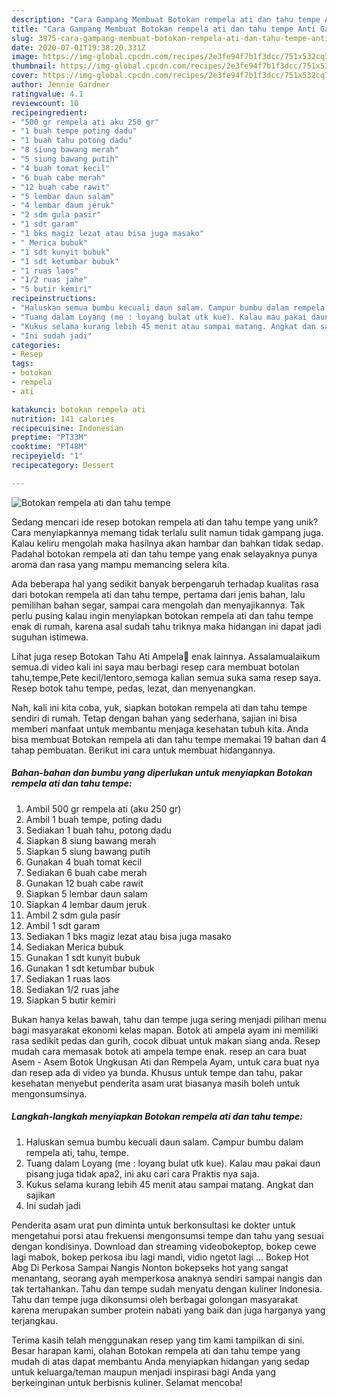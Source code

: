 ```yaml
---
description: "Cara Gampang Membuat Botokan rempela ati dan tahu tempe Anti Gagal"
title: "Cara Gampang Membuat Botokan rempela ati dan tahu tempe Anti Gagal"
slug: 3975-cara-gampang-membuat-botokan-rempela-ati-dan-tahu-tempe-anti-gagal
date: 2020-07-01T19:38:20.331Z
image: https://img-global.cpcdn.com/recipes/2e3fe94f7b1f3dcc/751x532cq70/botokan-rempela-ati-dan-tahu-tempe-foto-resep-utama.jpg
thumbnail: https://img-global.cpcdn.com/recipes/2e3fe94f7b1f3dcc/751x532cq70/botokan-rempela-ati-dan-tahu-tempe-foto-resep-utama.jpg
cover: https://img-global.cpcdn.com/recipes/2e3fe94f7b1f3dcc/751x532cq70/botokan-rempela-ati-dan-tahu-tempe-foto-resep-utama.jpg
author: Jennie Gardner
ratingvalue: 4.1
reviewcount: 10
recipeingredient:
- "500 gr rempela ati aku 250 gr"
- "1 buah tempe poting dadu"
- "1 buah tahu potong dadu"
- "8 siung bawang merah"
- "5 siung bawang putih"
- "4 buah tomat kecil"
- "6 buah cabe merah"
- "12 buah cabe rawit"
- "5 lembar daun salam"
- "4 lembar daum jeruk"
- "2 sdm gula pasir"
- "1 sdt garam"
- "1 bks magiz lezat atau bisa juga masako"
- " Merica bubuk"
- "1 sdt kunyit bubuk"
- "1 sdt ketumbar bubuk"
- "1 ruas laos"
- "1/2 ruas jahe"
- "5 butir kemiri"
recipeinstructions:
- "Haluskan semua bumbu kecuali daun salam. Campur bumbu dalam rempela ati, tahu, tempe."
- "Tuang dalam Loyang (me : loyang bulat utk kue). Kalau mau pakai daun pisang juga tidak apa2, ini aku cari cara Praktis nya saja."
- "Kukus selama kurang lebih 45 menit atau sampai matang. Angkat dan sajikan"
- "Ini sudah jadi"
categories:
- Resep
tags:
- botokan
- rempela
- ati

katakunci: botokan rempela ati 
nutrition: 141 calories
recipecuisine: Indonesian
preptime: "PT33M"
cooktime: "PT48M"
recipeyield: "1"
recipecategory: Dessert

---
```



![Botokan rempela ati dan tahu tempe](https://img-global.cpcdn.com/recipes/2e3fe94f7b1f3dcc/751x532cq70/botokan-rempela-ati-dan-tahu-tempe-foto-resep-utama.jpg)

Sedang mencari ide resep botokan rempela ati dan tahu tempe yang unik? Cara menyiapkannya memang tidak terlalu sulit namun tidak gampang juga. Kalau keliru mengolah maka hasilnya akan hambar dan bahkan tidak sedap. Padahal botokan rempela ati dan tahu tempe yang enak selayaknya punya aroma dan rasa yang mampu memancing selera kita.

Ada beberapa hal yang sedikit banyak berpengaruh terhadap kualitas rasa dari botokan rempela ati dan tahu tempe, pertama dari jenis bahan, lalu pemilihan bahan segar, sampai cara mengolah dan menyajikannya. Tak perlu pusing kalau ingin menyiapkan botokan rempela ati dan tahu tempe enak di rumah, karena asal sudah tahu triknya maka hidangan ini dapat jadi suguhan istimewa.

Lihat juga resep Botokan Tahu Ati Ampela🐓 enak lainnya. Assalamualaikum semua.di video kali ini saya mau berbagi resep cara membuat botolan tahu,tempe,Pete kecil/lentoro,semoga kalian semua suka sama resep saya. Resep botok tahu tempe, pedas, lezat, dan menyenangkan.


Nah, kali ini kita coba, yuk, siapkan botokan rempela ati dan tahu tempe sendiri di rumah. Tetap dengan bahan yang sederhana, sajian ini bisa memberi manfaat untuk membantu menjaga kesehatan tubuh kita. Anda bisa membuat Botokan rempela ati dan tahu tempe memakai 19 bahan dan 4 tahap pembuatan. Berikut ini cara untuk membuat hidangannya.

<!--inarticleads1-->

##### Bahan-bahan dan bumbu yang diperlukan untuk menyiapkan Botokan rempela ati dan tahu tempe:

1. Ambil 500 gr rempela ati (aku 250 gr)
1. Ambil 1 buah tempe, poting dadu
1. Sediakan 1 buah tahu, potong dadu
1. Siapkan 8 siung bawang merah
1. Siapkan 5 siung bawang putih
1. Gunakan 4 buah tomat kecil
1. Sediakan 6 buah cabe merah
1. Gunakan 12 buah cabe rawit
1. Siapkan 5 lembar daun salam
1. Siapkan 4 lembar daum jeruk
1. Ambil 2 sdm gula pasir
1. Ambil 1 sdt garam
1. Sediakan 1 bks magiz lezat atau bisa juga masako
1. Sediakan  Merica bubuk
1. Gunakan 1 sdt kunyit bubuk
1. Gunakan 1 sdt ketumbar bubuk
1. Sediakan 1 ruas laos
1. Sediakan 1/2 ruas jahe
1. Siapkan 5 butir kemiri


Bukan hanya kelas bawah, tahu dan tempe juga sering menjadi pilihan menu bagi masyarakat ekonomi kelas mapan. Botok ati ampela ayam ini memiliki rasa sedikit pedas dan gurih, cocok dibuat untuk makan siang anda. Resep mudah cara memasak botok ati ampela tempe enak. resep an cara buat Asem - Asem Botok Ungkusan Ati dan Rempela Ayam, untuk cara buat nya dan resep ada di video ya bunda. Khusus untuk tempe dan tahu, pakar kesehatan menyebut penderita asam urat biasanya masih boleh untuk mengonsumsinya. 

<!--inarticleads2-->

##### Langkah-langkah menyiapkan Botokan rempela ati dan tahu tempe:

1. Haluskan semua bumbu kecuali daun salam. Campur bumbu dalam rempela ati, tahu, tempe.
1. Tuang dalam Loyang (me : loyang bulat utk kue). Kalau mau pakai daun pisang juga tidak apa2, ini aku cari cara Praktis nya saja.
1. Kukus selama kurang lebih 45 menit atau sampai matang. Angkat dan sajikan
1. Ini sudah jadi


Penderita asam urat pun diminta untuk berkonsultasi ke dokter untuk mengetahui porsi atau frekuensi mengonsumsi tempe dan tahu yang sesuai dengan kondisinya. Download dan streaming videobokeptop, bokep cewe lagi mabok, bokep perkosa ibu lagi mandi, vidio ngetot lagi … Bokep Hot Abg Di Perkosa Sampai Nangis Nonton bokepseks hot yang sangat menantang, seorang ayah memperkosa anaknya sendiri sampai nangis dan tak tertahankan. Tahu dan tempe sudah menyatu dengan kuliner Indonesia. Tahu dan tempe juga dikonsumsi oleh berbagai golongan masyarakat karena merupakan sumber protein nabati yang baik dan juga harganya yang terjangkau. 

Terima kasih telah menggunakan resep yang tim kami tampilkan di sini. Besar harapan kami, olahan Botokan rempela ati dan tahu tempe yang mudah di atas dapat membantu Anda menyiapkan hidangan yang sedap untuk keluarga/teman maupun menjadi inspirasi bagi Anda yang berkeinginan untuk berbisnis kuliner. Selamat mencoba!
